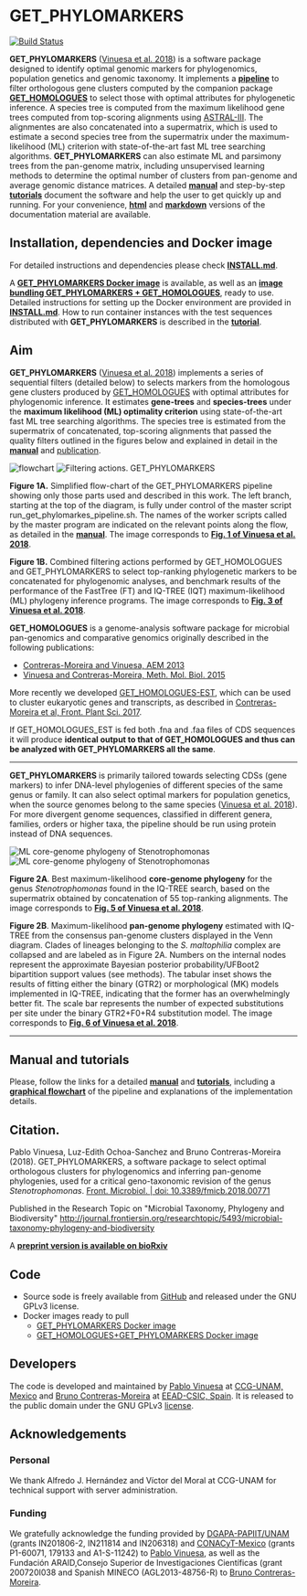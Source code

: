 # GET_PHYLOMARKERS

[![Build Status](https://travis-ci.com/vinuesa/get_phylomarkers.svg?branch=master)](https://travis-ci.com/vinuesa/get_phylomarkers)

<!--Version jun 14, 2022.-->

**GET_PHYLOMARKERS** ([Vinuesa et al. 2018](https://www.frontiersin.org/articles/10.3389/fmicb.2018.00771/full)) is a software package designed to identify optimal genomic markers for phylogenomics, population genetics and genomic taxonomy. It implements a [**pipeline**](https://vinuesa.github.io/get_phylomarkers/#brief-presentation-and-graphical-overview-of-the-pipeline) to filter orthologous gene clusters computed by the companion package [**GET_HOMOLOGUES**](https://github.com/eead-csic-compbio/get_homologues) to select those with optimal attributes for phylogenetic inference. A species tree is computed from the maximum likelihood gene trees computed from top-scoring alignments using [ASTRAL-III](https://github.com/smirarab/ASTRAL). The alignmentes are also concatenated into a supermatrix, which is used to estimate a second species tree from the supermatrix under the maximum-likelihood (ML) criterion with state-of-the-art fast ML tree searching algorithms. **GET_PHYLOMARKERS** can also estimate ML and parsimony trees from the pan-genome matrix, including unsupervised learning methods to determine the optimal number of clusters from pan-genome and average genomic distance matrices. A detailed [**manual**](https://vinuesa.github.io/get_phylomarkers/#get_phylomarkers-manual) and step-by-step [**tutorials**](https://vinuesa.github.io/get_phylomarkers/#get_phylomarkers-tutorial) document the software and help the user to get quickly up and running. For your convenience, [**html**](https://vinuesa.github.io/get_phylomarkers/) and [**markdown**](https://github.com/vinuesa/get_phylomarkers/blob/master/docs/GET_PHYLOMARKERS_manual.md) versions of the documentation material are available.

## Installation, dependencies and Docker image

For detailed instructions and dependencies please check [**INSTALL.md**](INSTALL.md).

A [**GET_PHYLOMARKERS Docker image**](https://hub.docker.com/r/vinuesa/get_phylomarkers) is available, as well as an [**image bundling GET_PHYLOMARKERS + 
 GET_HOMOLOGUES**](https://github.com/eead-csic-compbio/get_homologues), ready to use. Detailed instructions for setting up the Docker environment are provided in [**INSTALL.md**](INSTALL.md). How to run container instances with the test sequences distributed with **GET_PHYLOMARKERS** is described in the [**tutorial**](https://vinuesa.github.io/get_phylomarkers/#get_phylomarkers-tutorial).

## Aim
**GET_PHYLOMARKERS** ([Vinuesa et al. 2018](https://www.frontiersin.org/articles/10.3389/fmicb.2018.00771/full)) implements a series of sequential filters (detailed below) to selects markers from the homologous gene clusters produced by [GET_HOMOLOGUES](https://github.com/eead-csic-compbio/get_homologues) with optimal attributes for phylogenomic inference. It estimates **gene-trees** and **species-trees** under the **maximum likelihood (ML) optimality criterion** using state-of-the-art fast ML tree searching algorithms. The species tree is estimated from the supermatrix of concatenated, top-scoring alignments that passed the quality filters outlined in the figures below and explained in detail in the [**manual**](https://vinuesa.github.io/get_phylomarkers/#get_phylomarkers-manual) and [publication](https://www.frontiersin.org/articles/10.3389/fmicb.2018.00771/full).

![**flowchart**](./pics/fmicb-09-00771-g001.jpg) ![**Filtering actions.** GET_PHYLOMARKERS](./pics/fmicb-09-00771-g003.jpg) 

<b>Figure 1A.</b> Simplified flow-chart of the GET_PHYLOMARKERS pipeline showing only those parts used and described in this work. The left branch, starting at the top of the diagram, is fully under control of the master script run_get_phylomarkes_pipeline.sh. The names of the worker scripts called by the master program are indicated on the relevant points along the flow, as detailed in the [**manual**](https://vinuesa.github.io/get_phylomarkers/#get_phylomarkers-manual). The image corresponds to [**Fig. 1 of Vinuesa et al. 2018**](https://www.frontiersin.org/files/Articles/351767/fmicb-09-00771-HTML/image_m/fmicb-09-00771-g001.jpg).

<b>Figure 1B.</b> Combined filtering actions performed by GET_HOMOLOGUES and GET_PHYLOMARKERS to select top-ranking phylogenetic markers to be concatenated for phylogenomic analyses, and benchmark results of the performance of the FastTree (FT) and IQ-TREE (IQT) maximum-likelihood (ML) phylogeny inference programs. The image corresponds to [**Fig. 3 of Vinuesa et al. 2018**](https://www.frontiersin.org/files/Articles/351767/fmicb-09-00771-HTML/image_m/fmicb-09-00771-g003.jpg).


**GET_HOMOLOGUES** is a genome-analysis software package for microbial pan-genomics and comparative genomics originally described in the following publications: 

- [Contreras-Moreira and Vinuesa, AEM 2013](https://www.ncbi.nlm.nih.gov/pubmed/24096415)
- [Vinuesa and Contreras-Moreira, Meth. Mol. Biol. 2015](https://www.ncbi.nlm.nih.gov/pubmed/25343868) 

More recently we developed [GET_HOMOLOGUES-EST](https://github.com/eead-csic-compbio/get_homologues), 
which can be used to cluster eukaryotic genes and transcripts, as described in [Contreras-Moreira et al, Front. Plant Sci. 2017](http://journal.frontiersin.org/article/10.3389/fpls.2017.00184/full). 

If GET_HOMOLOGUES_EST is fed both .fna and .faa files of CDS sequences it will produce **identical output to that of GET_HOMOLOGUES and thus can be analyzed with GET_PHYLOMARKERS all the same**.

* * *

**GET_PHYLOMARKERS** is primarily tailored towards selecting CDSs (gene markers) to infer DNA-level phylogenies of different species of the same genus or family. It can also select optimal markers for population genetics, when the source genomes belong to the same species ([Vinuesa et al. 2018](https://www.frontiersin.org/articles/10.3389/fmicb.2018.00771/full)).
For more divergent genome sequences, classified in different genera, families, orders or higher taxa,
the pipeline should be run using protein instead of DNA sequences.

![ML core-genome phylogeny of Stenotrophomonas](./pics/fmicb-09-00771-g005.jpg) ![ML core-genome phylogeny of Stenotrophomonas](./pics/fmicb-09-00771-g006.jpg)

<b>Figure 2A</b>. Best maximum-likelihood **core-genome phylogeny** for the genus <i>Stenotrophomonas</i> found in the IQ-TREE search, based on the supermatrix obtained by concatenation of 55 top-ranking alignments. The image corresponds to [**Fig. 5 of Vinuesa et al. 2018**](https://www.frontiersin.org/files/Articles/351767/fmicb-09-00771-HTML/image_m/fmicb-09-00771-g005.jpg).

<b>Figure 2B</b>. Maximum-likelihood **pan-genome phylogeny** estimated with IQ-TREE from the consensus pan-genome clusters displayed in the Venn diagram. Clades of lineages belonging to the *S. maltophilia* complex are collapsed and are labeled as in Figure 2A. Numbers on the internal nodes represent the approximate Bayesian posterior probability/UFBoot2 bipartition support values (see methods). The tabular inset shows the results of fitting either the binary (GTR2) or morphological (MK) models implemented in IQ-TREE, indicating that the former has an overwhelmingly better fit. The scale bar represents the number of expected substitutions per site under the binary GTR2+F0+R4 substitution model.  The image corresponds to [**Fig. 6 of Vinuesa et al. 2018**](https://www.frontiersin.org/files/Articles/351767/fmicb-09-00771-HTML/image_m/fmicb-09-00771-g006.jpg).

* * * 

## Manual and tutorials

Please, follow the links for a detailed [**manual**](https://vinuesa.github.io/get_phylomarkers/#get_phylomarkers-manual) and [**tutorials**](https://vinuesa.github.io/get_phylomarkers/#get_phylomarkers-tutorial), including a [**graphical flowchart**](https://vinuesa.github.io/get_phylomarkers/#brief-presentation-and-graphical-overview-of-the-pipeline) of the pipeline and explanations of the implementation details.

## Citation.

Pablo Vinuesa, Luz-Edith Ochoa-Sanchez and Bruno Contreras-Moreira (2018).
GET_PHYLOMARKERS, a software package to select optimal orthologous clusters for phylogenomics 
and inferring pan-genome phylogenies, used for a critical geno-taxonomic revision of the 
genus *Stenotrophomonas*. [Front. Microbiol. | doi: 10.3389/fmicb.2018.00771](https://www.frontiersin.org/articles/10.3389/fmicb.2018.00771/abstract) 

Published in the Research Topic on "Microbial Taxonomy, Phylogeny and Biodiversity"
http://journal.frontiersin.org/researchtopic/5493/microbial-taxonomy-phylogeny-and-biodiversity

A [**preprint version is available on bioRxiv**](https://www.biorxiv.org/content/early/2018/04/04/294660)

## Code
- Source sode is freely available from [GitHub](https://github.com/vinuesa/get_phylomarkers) and released under the GNU GPLv3 license.
- Docker images ready to pull
    - [GET_PHYLOMARKERS Docker image](https://hub.docker.com/repository/docker/vinuesa/get_phylomarkers)
    - [GET_HOMOLOGUES+GET_PHYLOMARKERS Docker image](https://hub.docker.com/r/csicunam/get_homologues)

## Developers
The code is developed and maintained by [Pablo Vinuesa](https://www.ccg.unam.mx/~vinuesa/) 
at [CCG-UNAM, Mexico](https://www.ccg.unam.mx/) and 
[Bruno Contreras-Moreira](https://digital.csic.es/cris/rp/rp02661/) 
 at [EEAD-CSIC, Spain](http://www.eead.csic.es/). It is released to the public domain under the GNU GPLv3 [license](./LICENSE).

## Acknowledgements

### Personal
We thank Alfredo J. Hernández and Víctor del Moral at CCG-UNAM for technical support with server administration.

### Funding
We gratefully acknowledge the funding provided by [DGAPA-PAPIIT/UNAM](https://dgapa.unam.mx/index.php/impulso-a-la-investigacion/papiit) (grants IN201806-2, IN211814 and IN206318) and [CONACyT-Mexico](https://conacyt.mx/) (grants P1-60071, 179133 and A1-S-11242) to [Pablo Vinuesa](https://www.ccg.unam.mx/~vinuesa/), as well as the Fundación ARAID,Consejo  Superior  de Investigaciones Científicas (grant 200720I038 and Spanish MINECO (AGL2013-48756-R) to [Bruno Contreras-Moreira](https://digital.csic.es/cris/rp/rp02661).

